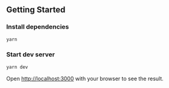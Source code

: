 ## Getting Started

### Install dependencies

```bash
yarn
```
### Start dev server

```bash
yarn dev
```

Open [http://localhost:3000](http://localhost:3000) with your browser to see the result.